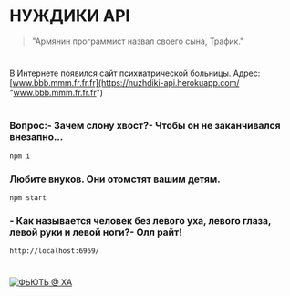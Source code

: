 # НУЖДИКИ API
> "Армянин программист назвал своего сына, Трафик."

# 

В Интернете появился сайт психиатрической больницы. 
Адрес: [www.bbb.mmm.fr.fr.fr](https://nuzhdiki-api.herokuapp.com/ "www.bbb.mmm.fr.fr.fr") 

# 

### Вопрос:- Зачем слону хвост?- Чтобы он не заканчивался внезапно… 
`npm i`
### Любите внуков. Они отомстят вашим детям.
`npm start`
### - Как называется человек без левого уха, левого глаза, левой руки и левой ноги?- Олл райт! 
`http://localhost:6969/`


# 


[![ФЬЮТЬ @ ХА](http://risovach.ru/upload/2016/06/mem/hitriy-getsbi_115799248_orig_.jpg "ФЬЮТЬ @ ХА")](https://nuzhdiki-api.herokuapp.com/nuzhdiki "ФЬЮТЬ @ ХА")